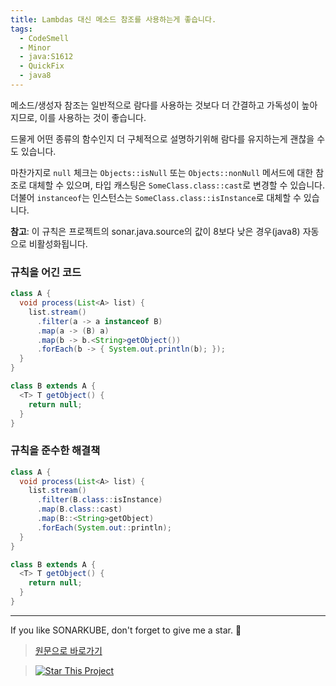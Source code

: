 ```yaml
---
title: Lambdas 대신 메소드 참조를 사용하는게 좋습니다.
tags:
  - CodeSmell
  - Minor
  - java:S1612
  - QuickFix
  - java8
---
```


메소드/생성자 참조는 일반적으로 람다를 사용하는 것보다 더 간결하고 가독성이 높아지므로, 이를 사용하는 것이 좋습니다.

드물게 어떤 종류의 함수인지 더 구체적으로 설명하기위해 람다를 유지하는게 괜찮을 수도 있습니다.

마찬가지로 `null` 체크는 `Objects::isNull` 또는 `Objects::nonNull` 메서드에 대한 참조로 대체할 수 있으며, 타입 캐스팅은 `SomeClass.class::cast`로 변경할 수 있습니다.
더불어 `instanceof`는 인스턴스는 `SomeClass.class::isInstance`로 대체할 수 있습니다.

**참고**: 이 규칙은 프로젝트의 sonar.java.source의 값이 8보다 낮은 경우(java8) 자동으로 비활성화됩니다.

### 규칙을 어긴 코드

```java
class A {
  void process(List<A> list) {
    list.stream()
      .filter(a -> a instanceof B)
      .map(a -> (B) a)
      .map(b -> b.<String>getObject())
      .forEach(b -> { System.out.println(b); });
  }
}

class B extends A {
  <T> T getObject() {
    return null;
  }
}
```

### 규칙을 준수한 해결책

```java
class A {
  void process(List<A> list) {
    list.stream()
      .filter(B.class::isInstance)
      .map(B.class::cast)
      .map(B::<String>getObject)
      .forEach(System.out::println);
  }
}

class B extends A {
  <T> T getObject() {
    return null;
  }
}
```

---

If you like SONARKUBE, don't forget to give me a star. :star2:

> [원문으로 바로가기](https://rules.sonarsource.com/java/tag/java8/RSPEC-1612)

> [![Star This Project](https://img.shields.io/github/stars/kantabile/sonarkube.svg?label=Stars&style=social)](https://github.com/kantabile/sonarkube)
